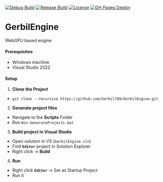 [![Debug Build](https://github.com/Gerbil789/GerbilEngine/actions/workflows/wokrflow.yml/badge.svg?job=build-debug)](https://github.com/Gerbil789/GerbilEngine/actions/workflows/wokrflow.yml)
[![Release Build](https://github.com/Gerbil789/GerbilEngine/actions/workflows/wokrflow.yml/badge.svg?job=build-release)](https://github.com/Gerbil789/GerbilEngine/actions/workflows/wokrflow.yml)
[![License](https://img.shields.io/badge/License-MIT-blue)](#license "Go to license section")
[![GH Pages Deploy](https://github.com/MichaelCurrin/badge-generator/workflows/GH%20Pages%20Deploy/badge.svg)](https://github.com/MichaelCurrin/badge-generator/actions/workflows/main.yml "GitHub Actions workflow status")

# GerbilEngine
WebGPU based engine

#### Prerequisites
 - Windows machine
 - Visual Studio 2022

#### Setup
1. **Clone the Project**
- ```git clone --recursive https://github.com/Gerbil789/GerbilEngine.git```
2. **Generate project files**
- Navigate to the **Scripts** Folder
- Run `Win-GenerateProjects.bat` 
3. **Build project in Visual Studio**
- Open solution in VS (`GerbilEngine.sln`)
- Find **`Editor`** project in Solution Explorer
- Right click -> **Build**
4. **Run**
- Right click **`Editor`** -> Set as Startup Project
- Run it
